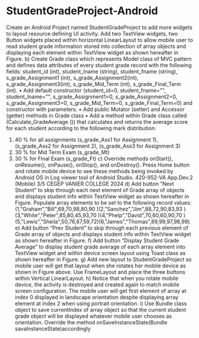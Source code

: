 # StudentGradeProject-Android

Create an Android Project named StudentGradeProject to add more widgets to layout 
resource defining UI activity. Add two TextView widgets, two Button widgets placed 
within horizontal LinearLayout to allow mobile user to read student grade information 
stored into collection of array objects and displaying each element within TextView widget 
as shown hereafter in Figure.
b) Create Grade class which represents Model class of MVC pattern and defines data attributes 
of every student grade record with the following fields: student_id (int), student_lname 
(string), student_fname (string), s_grade_Assignment1 (int), s_grade_Assignment2(int), 
s_grade_Assignment3(int), s_grade_Mid_Term (int), s_grade_Final_Term (int).
• Add default constructor (student_id=0, student_fname="", student_lname="", 
s_grade_Assignment1=0, s_grade_Assignment2=0, s_grade_Assignment3=0, 
s_grade_Mid_Term=0, s_grade_Final_Term=0) and constructor with parameters.
• Add public Mutator (setter) and Accessor (getter) methods in Grade class
• Add a method within Grade class called (Calculate_GradeAverage ()) that calculates and 
returns the average score for each student according to the following mark distribution: 
1) 40 % for all assignments (s_grade_Ass1 for Assignment 1), (s_grade_Ass2 for
Assignment 2), (s_grade_Ass3 for Assignment 3) 
2) 30 % for Mid Term Exam (s_grade_Mt)
3) 30 % for Final Exam (s_grade_Ft)
c) Override methods onStart(), onResume(), onPause(), onStop(), and 
onDestroy(). Press Home button and rotate mobile device to see these methods being 
invoked by Android OS in Log viewer tool of Android Studio.
420-952-VA App.Dev.2 (Mobile) 3/5 CEGEP VANIER COLLEGE 2024
d) Add button “Next Student” to skip through each next element of Grade array of 
objects and displays student info within TextView widget as shown hereafter in Figure.
Populate array elements to be set to the following record values:
(1,"Graham","Bill",69,70,98,80,90 )(2,"Sanchez","Jim",88,72,90,83,93 )
(3,"White","Peter",85,80,45,93,70 )(4,"Phelp","David",70,60,60,90,70 )
(5,"Lewis","Sheila",50,76,87,59,72)(6,"James","Thomas",89,99,97,98,99)
e) Add button “Prev Student” to skip through each previous element of Grade array of 
objects and displays student info within TextView widget as shown hereafter in Figure.
f) Add button “Display Student Grade Average” to display student grade average of 
each array element into TextView widget and within device screen layout using Toast
class as shown hereafter in Figure.
g) Add new layout to StudentGradeProject so mobile user will get that layout when she rotates 
her mobile device as shown in Figure above. Use FrameLayout and place the three buttons 
within Vertical LinearLayout.
h) Notice that when you rotate mobile device, the activity is destroyed and created again to 
match mobile screen configuration. The mobile user will get first element of array at index
0 displayed in landscape orientation despite displaying array element at index 2 when using 
portrait orientation. 
i) Use Bundle class object to save currentIndex of array object so that the current student 
grade object will be displayed whatever mobile user chooses as orientation. Override the 
method onSaveInstanceState(Bundle savaInstanceState)accordingly
